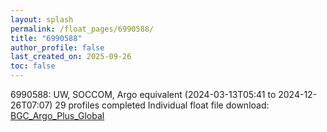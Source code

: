 ```yaml
---
layout: splash
permalink: /float_pages/6990588/
title: "6990588"
author_profile: false
last_created_on: 2025-09-26
toc: false
---
```

 
6990588: UW, SOCCOM, Argo equivalent (2024-03-13T05:41 to 2024-12-26T07:07)
29 profiles completed
Individual float file download: [BGC_Argo_Plus_Global](https://ftp.soest.hawaii.edu/bgc_argo_plus/Individual_Floats/outliers_removed/6990588_Sprof_processed.nc)
